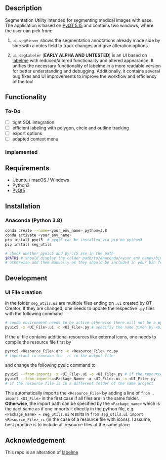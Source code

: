 ## Description
Segmentation Utility intended for segmenting medical images with ease. The application is based on 
[PyQT 5.15](https://doc.qt.io/qtforpython/ "PyQT documentation") 
and contains two windows, where the user can pick from:

1. `ui.segViewer` shows the segmentation annotations already made side by side with a notes field to
track changes and give alteration options
   
2. `ui.segLabeler` (**EARLY ALPHA AND UNTESTED**) is an UI based on 
   [labelme](https://github.com/wkentaro/labelme "Labelme Github") with 
   reduced/altered functionality and altered appearance. It unifies the necessary functionality of labelme in a more 
   readable version for better understanding and debugging. Additionally, it contains several bug fixes and UI
   improvements to improve the workflow and efficiency of the tool 
   
## Functionality
### To-Do
- [ ] tight SQL integration
- [ ] efficient labeling with polygon, circle and outline tracking
- [ ] export options
- [ ] adapted context menu

### Implemented
## Requirements
- Ubuntu / macOS / Windows
- Python3
- [PyQt5](https://doc.qt.io/qtforpython/)

## Installation

### Anaconda (Python 3.8)
```bash
conda create --name=<your_env_name> python=3.8
conda activate <your_env_name>
pip install pyqt5  # pyqt5 can be installed via pip on python3
pip install seg_utils

# check whether pyuic5 and pyrcc5 are in the path
$PATH$ # should display the colder path/to/anaconda/<your_env_name>/bin
# otherwise add them manually as they should be included in your bin folder of your environment
```

## Development
### UI File creation
In the folder `seg_utils.ui` are multiple files ending on `.ui` created by QT Creator. If they are changed, one needs to
update the respective `.py` files with the following command
```bash
# conda environment needs to be active otherwise there will not be a pyuic5 command
pyuic5 -x <UI_File>.ui -o <UI_File>.py # specifiy the name given by <UI_File>
```

If the ui file contains additional resources like external icons, one needs to compile the resource file first by
```bash
pyrcc5 <Resource_File>.qrc -o <Resource_File>_rc.py
# important to contain the _rc in the output file
```

and change the following pyuic command to

```bash
pyuic5 --from-imports -x <UI_File>.ui -o <UI_File>.py # if the resource file is in the same folder
pyuic5 --from-imports=<Package_Name> -x <UI_File>.ui -o <UI_File>.py 
# if the resource file is in a different folder of the same project
```

This automatically imports the `<Resource_File>` by adding a line of `from . import <UI_File>` in the first case if all
files are in the same folder. **Otherwise**, the import path can be specified by the `<Package_name>` which is the xact same 
as if one imports it directly in the python file, e.g `<Package_Name> = seg_utils.ui` results in 
`from seg_utils.ui import <Resource_File>_rc` (in the case of a resource file with icons).
I assume, best practice is to include all resource files at the same place

## Acknowledgement

This repo is an alteration of [labelme](https://github.com/wkentaro/labelme "Labelme Github")
